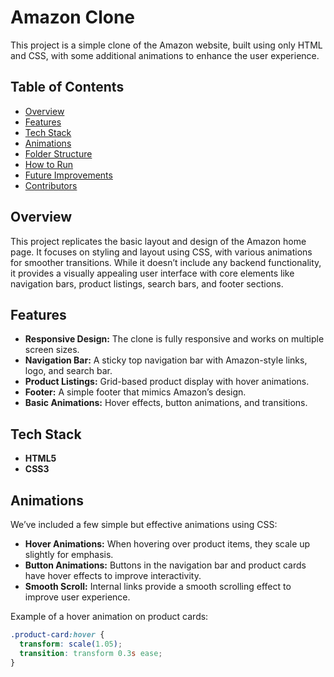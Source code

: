 # Amazon Clone

This project is a simple clone of the Amazon website, built using only HTML and CSS, with some additional animations to enhance the user experience.

## Table of Contents
- [Overview](#overview)
- [Features](#features)
- [Tech Stack](#tech-stack)
- [Animations](#animations)
- [Folder Structure](#folder-structure)
- [How to Run](#how-to-run)
- [Future Improvements](#future-improvements)
- [Contributors](#contributors)

## Overview
This project replicates the basic layout and design of the Amazon home page. It focuses on styling and layout using CSS, with various animations for smoother transitions. While it doesn’t include any backend functionality, it provides a visually appealing user interface with core elements like navigation bars, product listings, search bars, and footer sections.

## Features
- **Responsive Design:** The clone is fully responsive and works on multiple screen sizes.
- **Navigation Bar:** A sticky top navigation bar with Amazon-style links, logo, and search bar.
- **Product Listings:** Grid-based product display with hover animations.
- **Footer:** A simple footer that mimics Amazon’s design.
- **Basic Animations:** Hover effects, button animations, and transitions.
  
## Tech Stack
- **HTML5**
- **CSS3**
  
## Animations
We’ve included a few simple but effective animations using CSS:
- **Hover Animations:** When hovering over product items, they scale up slightly for emphasis.
- **Button Animations:** Buttons in the navigation bar and product cards have hover effects to improve interactivity.
- **Smooth Scroll:** Internal links provide a smooth scrolling effect to improve user experience.
  
Example of a hover animation on product cards:
```css
.product-card:hover {
  transform: scale(1.05);
  transition: transform 0.3s ease;
}

